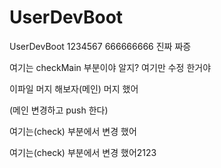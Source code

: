 # UserDevBoot
UserDevBoot
1234567
666666666
진짜 짜증

여기는  checkMain 부분이야 알지?
여기만 수정 한거야

이파일 머지 해보자(메인)
머지 했어


(메인 변경하고 push 한다)

여기는(check)  부분에서 변경 했어

여기는(check)  부분에서 변경 했어2123

